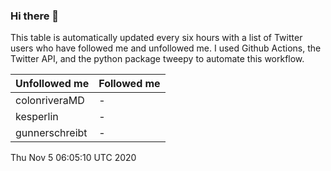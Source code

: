 ### Hi there 👋

This table is automatically updated every six hours with a list of Twitter users who have followed me and unfollowed me. I used Github Actions, the Twitter API, and the python package tweepy to automate this workflow.

| Unfollowed me |  Followed me |
| --- | --- |
|colonriveraMD|-|
|kesperlin|-|
|gunnerschreibt|-|
Thu Nov  5 06:05:10 UTC 2020
